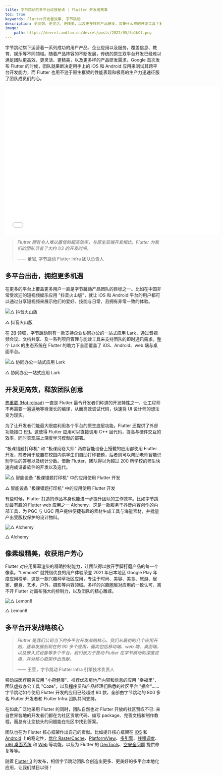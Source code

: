 ```yaml
---
title: 字节跳动的多平台绽放秘诀 | Flutter 开发者故事
toc: true
keywords: Flutter开发者故事, 字节跳动
description: 更高效、更灵活、更精美，以及更多样的产品研发，需要什么样的开发工具？看字节跳动分享他们的故事。
image:
    path: https://devrel.andfun.cn/devrel/posts/2022/05/3o1bOf.png
---
```


字节跳动旗下运营着一系列成功的用户产品、企业应用以及服务，覆盖信息、教育、娱乐等不同领域。随着产品阵容的不断发展，传统的原生双平台开发已经难以满足团队更高效、更灵活、更精美，以及更多样的产品研发需求。Google 首次发布 Flutter 的时候，团队就果断决定用手上的 iOS 和 Android 应用来测试其跨平台开发能力，而 Flutter 也用不逊于原生框架的性能表现和极高的生产力迅速征服了团队成员们的心。

<iframe src="//player.bilibili.com/player.html?aid=596724784&bvid=BV1xB4y197Tc&cid=722160670&page=1" scrolling="no" border="0" frameborder="no" framespacing="0" allowfullscreen="true" width="690" height="480"> </iframe>


> *Flutter 拥有令人难以置信的超高效率，与原生双端开发相比，Flutter 为我们的团队节省了大约 1/3 的开发时间。*
>
>
>
>
>
> —— 董岩, 字节跳动 Flutter Infra 团队负责人

## **多平台出击，拥抱更多机遇**

在更多的平台上覆盖更多用户一直是字节跳动产品团队的目标之一。比如在中国非常受欢迎的短视频娱乐应用 "抖音火山版"，就让 iOS 和 Android 平台的用户都可以通过分享短视频来展示他们的爱好、技能与日常，且拥有非常一致的体验。

![△ 抖音火山版](https://devrel.andfun.cn/devrel/posts/2022/05/3xkCSz.gif)

△ 抖音火山版

在 2B 领域，字节跳动则有一款支持企业协同办公的一站式应用 Lark，通过音视频会议、文档共享、及一系列项目管理与能效工具来支持团队的即时通讯需求。整个 Lark 的生态系统在 Flutter 的助力下全面覆盖了 iOS、Android、web 端与桌面平台。

![△ 协同办公一站式应用 Lark](https://devrel.andfun.cn/devrel/posts/2022/05/slsqWB.gif)

△ 协同办公一站式应用 Lark

## **开发更高效，释放团队创意**

[热重载 (Hot reload)](https://flutter.cn/docs/development/tools/hot-reload) 一直是 Flutter 最令开发者们称道的开发特性之一，让工程师不再需要一遍遍地等待漫长的编译，从而高效调试代码，快速将 UI 设计师的想法变为现实。

为了让开发者们能最大限度利用各个平台的原生底层功能，Flutter 还提供了外部功能接口 [FFI](https://flutter.cn/docs/development/platform-integration/c-interop)。这使得 Flutter 应用可以直接调用 C++ 层代码，提高与硬件交互的效率，同时实现端上深度学习模型的部署。

"极课错题打印机" 和 "极课阅卷大师" 两款智能设备上搭载的应用都使用 Flutter 开发，前者用于放置在校园内供学生们自助打印错题，后者则可以帮助老师智能识别学生的答卷以及统计分数。借助 Flutter，团队得以为超过 200 所学校的师生快速完成设备软件的开发以及迭代。

![△ 智能设备 "极课错题打印机" 中的应用使用 Flutter 开发](https://devrel.andfun.cn/devrel/posts/2022/05/oMNaBD.gif)

△ 智能设备 "极课错题打印机" 中的应用使用 Flutter 开发

有些时候，Flutter 打造的作品本身也能进一步提升团队的工作效率。比如字节跳动最有趣的 Flutter web 应用之一 Alchemy，这是一款服务于抖音内容创作的内部工具，为 PGC 与 UGC 用户提供便捷有趣的素材生成工具与海量素材，并批量产出受版权保护的设计物料。

![△ Alchemy](https://devrel.andfun.cn/devrel/posts/2022/05/7AhByp.gif)

△ Alchemy

## **像素级精美，收获用户芳心**

Flutter 对应用屏幕渲染的精确控制能力，让团队得以放开手脚打磨产品的每一个像素。"Lemon8" 就凭借优良的用户体验荣登 2021 年日本地区 Google Play 年度应用榜单，这是一款兴趣种草社区应用，专注于时尚、美容、美食、旅游、居家、健身、艺术、户外、摄影等内容领域。多样的兴趣圈层对应用的一致认可，离不开 Flutter 对画布强大的控制力，以及团队的精心雕琢。

![△ Lemon8](https://devrel.andfun.cn/devrel/posts/2022/05/wbj080.gif)

△ Lemon8

## **多平台开发战略核心**

> *Flutter 是我们公司当下的多平台开发战略核心。我们从最初的几个应用开始，逐渐发展到现在的 90 多个应用，面向包括移动端、web 端、桌面端，以及嵌入式设备等多个平台。我们致力于推动 Flutter 在字节跳动的深度应用，并对核心框架作出贡献。*
>
>
>
>
>
> —— 王莹，字节跳动 Flutter Infra 引擎技术负责人

移动端医疗服务应用 "小荷健康"、推荐优质房地产内容和信息的应用 "幸福里"、团队虚拟办公工具 "Coze"，以及程序员和产品经理们熟悉的社区平台 "掘金"……字节跳动如今使用 Flutter 开发的应用已经超过 90 款，全部由字节跳动的 800 多名 Flutter 开发者和 Flutter Infra 团队共同支持。

在如此广泛地采用 Flutter 的同时，团队自然也对 Flutter 开放的社区赞叹不已: 来自世界各地的开发者们都在为社区贡献代码、编写 package、完善文档和制作教程，而总有让您挠头的问题能在社区中找到答案。

团队也在为 Flutter 核心框架作出自己的贡献。比如提升核心框架在 [iOS](https://github.com/flutter/engine/pull/17366) 和 [Android](https://github.com/flutter/engine/pull/30924) 上的稳定性，[优化 RasterCache](https://github.com/flutter/engine/pull/31892)、[PlatformView](https://github.com/flutter/engine/pull/27662)、[多引擎](https://github.com/flutter/engine/pull/17366)、[线程调度](https://github.com/flutter/engine/pull/30605)、[x86 桌面系统](https://github.com/flutter/engine/pull/30417) 和 [Web](https://github.com/flutter/website/pull/3296) 等功能，以及为 Flutter 的 [DevTools](https://github.com/flutter/engine/pull/30538)、[空安全问题](https://github.com/flutter/engine/pull/30145) 提供修复等等。

随着 [Flutter 3](https://flutter.cn/posts/introducing-flutter-3) 的发布，相信字节跳动团队会创造出更多、更美好的多平台本地化应用，让我们拭目以待！
